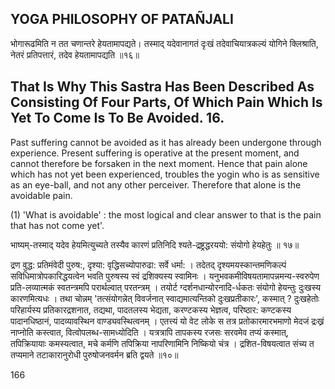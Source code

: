 ## YOGA PHILOSOPHY OF PATAÑJALI

भोगारूढमिति न तत चणान्तरे हेयतामापद्यते। तस्माद् यदेवानागतं दृःखं तदेवाचियात्रकल्यं योगिने क्लिश्राति, नेतरं प्रतिपत्तारं, तदेव हेयतामापद्यति ॥१६॥

## That Is Why This Sastra Has Been Described As Consisting Of Four Parts, Of Which Pain Which Is Yet To Come Is To Be Avoided. 16.

Past suffering cannot be avoided as it has already been undergone through experience. Present suffering is operative at the present moment, and cannot therefore be forsaken in the next moment. Hence that pain alone which has not yet been experienced, troubles the yogin who is as sensitive as an eye-ball, and not any other perceiver. Therefore that alone is the avoidable pain.

(1) 'What is avoidable' : the most logical and clear answer to that is the pain that has not come yet'.

भाष्यम्-तस्माद् यदेव हेयमित्युच्यते तस्यैव कारणं प्रतिनिदि श्यते-द्रष्ट्रद्धरययो: संयोगो हेयहेतुः ॥ १७॥

द्रण वुद्ध: प्रतिमंवेदी पुरुष:, दृश्या: वृद्धिसच्योपारुढा: सर्वे धर्मा: । तदेतद् दृश्यमयस्कान्तमणिकल्पं सविधिमात्रोपकारिद्धयत्वेन भवति पुरुषस्य स्वं द्रशिक्यस्य स्वामिनः । यनुभवकमीविषयतामापन्नमन्य-स्वरुपेण प्रति-लव्यात्मकं स्वतन्त्रमपि परार्थल्वात् परतन्त्रम् । तयोर्ट ग्दर्शनधान्योरनादि-र्धकतः संयोगो हेयन्तुः दुःखस्य कारणमित्यधः । तथा चोन्नम् 'तत्संयोगन्नेत् विवर्जनात् स्वाद्यमात्यन्तिको दुःखप्रतीकारः', कस्मात् ? दुःखहेतोः परिहार्यस्य प्रतिकारद्रशनात, तद्यथा, पादतलस्य भेद्यता, करण्टकस्य भेज्ञत्व, परिष्ठार: कण्टकस्य पादानधिष्ठानं, पादव्यावस्थिन वाण्ड्यवस्थित्वनम् । एतत्त्यं यो वेट लोके स तत्र प्रतोकारमारभमाणो मेदजं द्रःख्रं नाप्नोति कस्त्वात, वित्वोपलब्ध-सामध्योदिति । यत्रत्रापि तापकस्य रजसः सरवमेव तप्यं कस्मात्, तपिक्रियायाः कमस्यत्वात, मचे कर्मणि तपिक्रिया नापरिणामिनि निष्कियो चंत्र । द्रशित-विषयत्वात संच्य त तप्यमाने तटाकारानुरोधी पुरुषोजनवर्मन ब्रति द्वयते ॥१०॥

166